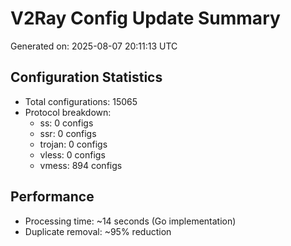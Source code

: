 # V2Ray Config Update Summary
Generated on: 2025-08-07 20:11:13 UTC

## Configuration Statistics
- Total configurations: 15065
- Protocol breakdown:
  - ss: 0 configs
  - ssr: 0 configs
  - trojan: 0 configs
  - vless: 0 configs
  - vmess: 894 configs

## Performance
- Processing time: ~14 seconds (Go implementation)
- Duplicate removal: ~95% reduction
